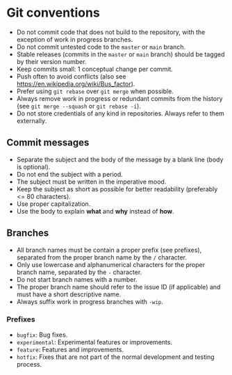 # Git conventions

- Do not commit code that does not build to the repository, with the exception of work in progress branches.
- Do not commit untested code to the `master` or `main` branch.
- Stable releases (commits in the `master` or `main` branch) should be tagged by their version number.
- Keep commits small: 1 conceptual change per commit.
- Push often to avoid conflicts (also see <https://en.wikipedia.org/wiki/Bus_factor>).
- Prefer using `git rebase` over `git merge` when possible.
- Always remove work in progress or redundant commits from the history (see `git merge --squash` or `git rebase -i`).
- Do not store credentials of any kind in repositories. Always refer to them externally.

## Commit messages

- Separate the subject and the body of the message by a blank line (body is optional).
- Do not end the subject with a period.
- The subject must be written in the imperative mood.
- Keep the subject as short as possible for better readability (preferably <= 80 characters).
- Use proper capitalization.
- Use the body to explain **what** and **why** instead of **how**.

## Branches

- All branch names must be contain a proper prefix (see prefixes), separated from the proper branch name by the `/` character.
- Only use lowercase and alphanumerical characters for the proper branch name, separated by the `-` character.
- Do not start branch names with a number.
- The proper branch name should refer to the issue ID (if applicable) and must have a short descriptive name.
- Always suffix work in progress branches with `-wip`.

### Prefixes

- `bugfix`: Bug fixes.
- `experimental`: Experimental features or improvements.
- `feature`: Features and improvements.
- `hotfix`: Fixes that are not part of the normal development and testing process.
